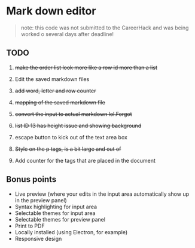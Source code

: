 # Mark down editor

> note: this code was not submitted to the CareerHack and was being worked o several days after deadline!

## TODO

1. ~~make the order list look more like a row id more than a list~~
2. Edit the saved markdown files
3. ~~add word, letter and row counter~~
4. ~~mapping of the saved markdown file~~
5. ~~convert the input to actual markdown lol.Forgot~~
6. ~~list ID 13 has height issue and showing background~~
7. escape button to kick out of the text area box
8. ~~Style on the p tags, is a bit large and out of~~

9. Add counter for the tags that are placed in the document

## Bonus points

- Live preview (where your edits in the input area automatically show up in the preview panel)
- Syntax highlighting for input area
- Selectable themes for input area
- Selectable themes for preview panel
- Print to PDF
- Locally installed (using Electron, for example)
- Responsive design
